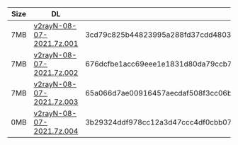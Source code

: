 |    Size   |     DL  | sha512sum |
|  ---  |  ---  |  ---  |
| 7MB | [v2rayN-08-07-2021.7z.001](https://cdn.jsdelivr.net/gh/googleians/v2rayN@main/v2rayN-08-07-2021.7z.001) | 3cd79c825b44823995a288fd37cdd48038497f16b0bd0205ef541366f17ef47311f1cba19e1c979fe79233b5fa6083788d95dd83d4a7ea735d042c18bb5918ef |
| 7MB | [v2rayN-08-07-2021.7z.002](https://cdn.jsdelivr.net/gh/googleians/v2rayN@main/v2rayN-08-07-2021.7z.002) | 676dcfbe1acc69eee1e1831d80da79ccb7635a2e809a81c54206cd6101688454ae12ba9081e372b199afa749f10ca040dd283c07a7be61be2ca324db6e278076 |
| 7MB | [v2rayN-08-07-2021.7z.003](https://cdn.jsdelivr.net/gh/googleians/v2rayN@main/v2rayN-08-07-2021.7z.003) | 65a066d7ae00916457aecdaf508f3cc06b6d901d7eb26a866344edc8a89141733981bcd39c3eb5b36f14c128baa3b3a35c0ed9a4a537f6ba6395d65eab8283fd |
| 0MB | [v2rayN-08-07-2021.7z.004](https://cdn.jsdelivr.net/gh/googleians/v2rayN@main/v2rayN-08-07-2021.7z.004) | 3b29324ddf978cc12a3d47ccc4df0cbb07a60d5bf66749086d8c91219bb5701bca4192c8c63802fb80344b2638f94ad51f02e8809cf1c4c6497e39ccd700a57c |
